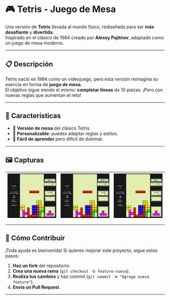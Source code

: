 # 🎮 Tetris - Juego de Mesa

Una versión de **Tetris** llevada al mundo físico, rediseñada para ser **más desafiante** y **divertida**.  
Inspirado en el clásico de 1984 creado por **Alexey Pajitnov**, adaptado como un juego de mesa moderno.

---

## 📋 Descripción

Tetris nació en 1984 como un videojuego, pero esta versión reimagina su esencia en forma de **juego de mesa**.  
El objetivo sigue siendo el mismo: **completar líneas** de 10 piezas. ¡Pero con nuevas reglas que aumentan el reto!

---

## 🚀 Características

- 🎲 **Versión de mesa** del clásico Tetris.
- 🎨 **Personalizable**: puedes adaptar reglas y estilos.
- 🧠 **Fácil de aprender** pero difícil de dominar.

---

## 🖼️ Capturas

| ![Game Screenshot 1](./src/images/capture1.png) | ![Game Screenshot 2](./src/images/capture1.png) | ![Game Screenshot 3](./src/images/capture1.png) |
|:--:|:--:|:--:|

---

## 🤝 Cómo Contribuir

¡Toda ayuda es bienvenida! Si quieres mejorar este proyecto, sigue estos pasos:

1. **Haz un fork** del repositorio.
2. **Crea una nueva rama** (`git checkout -b feature-nueva`).
3. **Realiza tus cambios** y haz commit (`git commit -m "Agrega nueva feature"`).
4. **Envía un Pull Request**.

---
